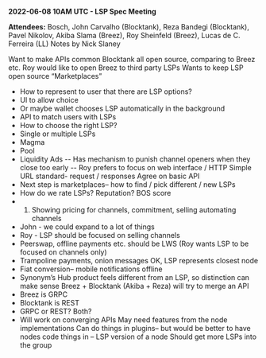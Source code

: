**2022-06-08 10AM UTC - LSP Spec Meeting**

**Attendees:** 
Bosch, John Carvalho (Blocktank), Reza Bandegi (Blocktank), Pavel Nikolov, Akiba Slama (Breez), Roy Sheinfeld (Breez), Lucas de C. Ferreira (LL)
Notes by Nick Slaney

Want to make APIs common
Blocktank all open source, comparing to Breez etc.
Roy would like to open Breez to third party LSPs
Wants to keep LSP open source
“Marketplaces”
- How to represent to user that there are LSP options?
- UI to allow choice
- Or maybe wallet chooses LSP automatically in the background
- API to match users with LSPs
- How to choose the right LSP?
- Single or multiple LSPs
- Magma
- Pool
- Liquidity Ads
-- Has mechanism to punish channel openers when they close too early
-- Roy prefers to focus on web interface / HTTP
Simple URL standard- request / responses
Agree on basic API
- Next step is marketplaces– how to find / pick different / new LSPs
- How do we rate LSPs? Reputation? BOS score
- 1. Showing pricing for channels, commitment, selling automating channels
- John - we could expand to a lot of things
- Roy - LSP should be focused on selling channels
- Peerswap, offline payments etc. should be LWS
(Roy wants LSP to be focused on channels only)
- Trampoline payments, onion messages OK, LSP represents closest node
- Fiat conversion– mobile notifications offline
- Synonym’s Hub product feels different from an LSP, so distinction can make sense
Breez + Blocktank (Akiba + Reza) will try to merge an API
- Breez is GRPC
- Blocktank is REST
- GRPC or REST? Both?
- Will work on converging APIs
May need features from the node implementations
Can do things in plugins– but would be better to have nodes code things in – LSP version of a node
Should get more LSPs into the group
